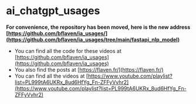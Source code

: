 # ai_chatgpt_usages

**For convenience, the repository has been moved, here is the new address
[https://github.com/bflaven/ia_usages/](https://github.com/bflaven/ia_usages/tree/main/fastapi_nlp_model)**


- You can find all the code for these videos at [https://github.com/bflaven/ia_usages](https://github.com/bflaven/ia_usages)
- You also find the posts at [https://flaven.fr/](https://flaven.fr/)
- You can find all the videos at [https://www.youtube.com/playlist?list=PL999tA6UKRx_8ud6HfYg_Fn-ZFFyVvhr2](https://www.youtube.com/playlist?list=PL999tA6UKRx_8ud6HfYg_Fn-ZFFyVvhr2)


